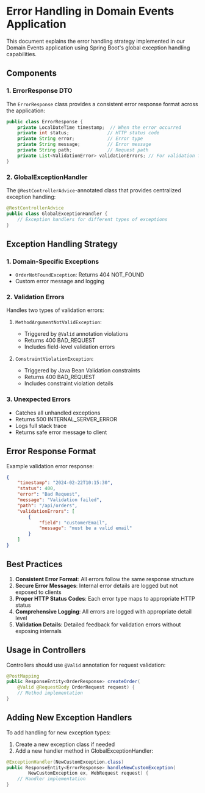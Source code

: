 # Error Handling in Domain Events Application

This document explains the error handling strategy implemented in our Domain Events application using Spring Boot's global exception handling capabilities.

## Components

### 1. ErrorResponse DTO

The `ErrorResponse` class provides a consistent error response format across the application:

```java
public class ErrorResponse {
    private LocalDateTime timestamp;  // When the error occurred
    private int status;              // HTTP status code
    private String error;            // Error type
    private String message;          // Error message
    private String path;             // Request path
    private List<ValidationError> validationErrors; // For validation failures
}
```

### 2. GlobalExceptionHandler

The `@RestControllerAdvice`-annotated class that provides centralized exception handling:

```java
@RestControllerAdvice
public class GlobalExceptionHandler {
    // Exception handlers for different types of exceptions
}
```

## Exception Handling Strategy

### 1. Domain-Specific Exceptions

- `OrderNotFoundException`: Returns 404 NOT_FOUND
- Custom error message and logging

### 2. Validation Errors

Handles two types of validation errors:

1. `MethodArgumentNotValidException`:
   - Triggered by `@Valid` annotation violations
   - Returns 400 BAD_REQUEST
   - Includes field-level validation errors

2. `ConstraintViolationException`:
   - Triggered by Java Bean Validation constraints
   - Returns 400 BAD_REQUEST
   - Includes constraint violation details

### 3. Unexpected Errors

- Catches all unhandled exceptions
- Returns 500 INTERNAL_SERVER_ERROR
- Logs full stack trace
- Returns safe error message to client

## Error Response Format

Example validation error response:
```json
{
    "timestamp": "2024-02-22T10:15:30",
    "status": 400,
    "error": "Bad Request",
    "message": "Validation failed",
    "path": "/api/orders",
    "validationErrors": [
        {
            "field": "customerEmail",
            "message": "must be a valid email"
        }
    ]
}
```

## Best Practices

1. **Consistent Error Format**: All errors follow the same response structure
2. **Secure Error Messages**: Internal error details are logged but not exposed to clients
3. **Proper HTTP Status Codes**: Each error type maps to appropriate HTTP status
4. **Comprehensive Logging**: All errors are logged with appropriate detail level
5. **Validation Details**: Detailed feedback for validation errors without exposing internals

## Usage in Controllers

Controllers should use `@Valid` annotation for request validation:

```java
@PostMapping
public ResponseEntity<OrderResponse> createOrder(
    @Valid @RequestBody OrderRequest request) {
    // Method implementation
}
```

## Adding New Exception Handlers

To add handling for new exception types:

1. Create a new exception class if needed
2. Add a new handler method in GlobalExceptionHandler:

```java
@ExceptionHandler(NewCustomException.class)
public ResponseEntity<ErrorResponse> handleNewCustomException(
        NewCustomException ex, WebRequest request) {
    // Handler implementation
}
```

